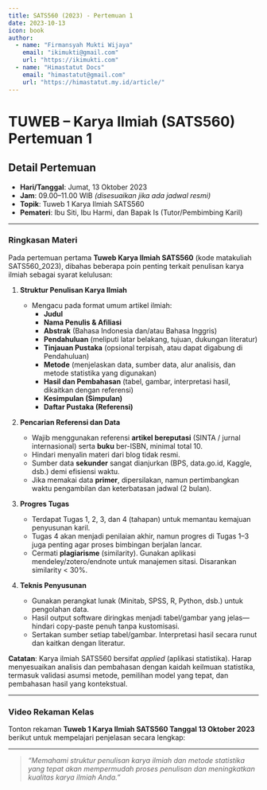 ```yaml
--- 
title: SATS560 (2023) - Pertemuan 1
date: 2023-10-13
icon: book
author:
  - name: "Firmansyah Mukti Wijaya"
    email: "ikimukti@gmail.com"
    url: "https://ikimukti.com"
  - name: "Himastatut Docs"
    email: "himastatut@gmail.com"
    url: "https://himastatut.my.id/article/"
--- 
```


# TUWEB – Karya Ilmiah (SATS560) Pertemuan 1

## Detail Pertemuan

- **Hari/Tanggal**: Jumat, 13 Oktober 2023  
- **Jam**: 09.00–11.00 WIB *(disesuaikan jika ada jadwal resmi)*  
- **Topik**: Tuweb 1 Karya Ilmiah SATS560  
- **Pemateri**: Ibu Siti, Ibu Harmi, dan Bapak Is (Tutor/Pembimbing Karil)

--- 

### Ringkasan Materi

Pada pertemuan pertama **Tuweb Karya Ilmiah SATS560** (kode matakuliah SATS560_2023), dibahas beberapa poin penting terkait penulisan karya ilmiah sebagai syarat kelulusan:

1. **Struktur Penulisan Karya Ilmiah**  
   - Mengacu pada format umum artikel ilmiah:  
     - **Judul**  
     - **Nama Penulis & Afiliasi**  
     - **Abstrak** (Bahasa Indonesia dan/atau Bahasa Inggris)  
     - **Pendahuluan** (meliputi latar belakang, tujuan, dukungan literatur)  
     - **Tinjauan Pustaka** (opsional terpisah, atau dapat digabung di Pendahuluan)  
     - **Metode** (menjelaskan data, sumber data, alur analisis, dan metode statistika yang digunakan)  
     - **Hasil dan Pembahasan** (tabel, gambar, interpretasi hasil, dikaitkan dengan referensi)  
     - **Kesimpulan (Simpulan)**  
     - **Daftar Pustaka (Referensi)**  

2. **Pencarian Referensi dan Data**  
   - Wajib menggunakan referensi **artikel bereputasi** (SINTA / jurnal internasional) serta **buku** ber-ISBN, minimal total 10.  
   - Hindari menyalin materi dari blog tidak resmi.  
   - Sumber data **sekunder** sangat dianjurkan (BPS, data.go.id, Kaggle, dsb.) demi efisiensi waktu.  
   - Jika memakai data **primer**, dipersilakan, namun pertimbangkan waktu pengambilan dan keterbatasan jadwal (2 bulan).

3. **Progres Tugas**  
   - Terdapat Tugas 1, 2, 3, dan 4 (tahapan) untuk memantau kemajuan penyusunan karil.  
   - Tugas 4 akan menjadi penilaian akhir, namun progres di Tugas 1–3 juga penting agar proses bimbingan berjalan lancar.  
   - Cermati **plagiarisme** (similarity). Gunakan aplikasi mendeley/zotero/endnote untuk manajemen sitasi. Disarankan similarity < 30%.

4. **Teknis Penyusunan**  
   - Gunakan perangkat lunak (Minitab, SPSS, R, Python, dsb.) untuk pengolahan data.  
   - Hasil output software diringkas menjadi tabel/gambar yang jelas—hindari copy-paste penuh tanpa kustomisasi.  
   - Sertakan sumber setiap tabel/gambar. Interpretasi hasil secara runut dan kaitkan dengan literatur.

**Catatan**: Karya ilmiah SATS560 bersifat _applied_ (aplikasi statistika). Harap menyesuaikan analisis dan pembahasan dengan kaidah keilmuan statistika, termasuk validasi asumsi metode, pemilihan model yang tepat, dan pembahasan hasil yang kontekstual.

--- 

### Video Rekaman Kelas

Tonton rekaman **Tuweb 1 Karya Ilmiah SATS560 Tanggal 13 Oktober 2023** berikut untuk mempelajari penjelasan secara lengkap:

<VidStack
  src="https://www.youtube.com/watch?v=AFS9LcWybjg"
  title="Tuweb 1 Karya Ilmiah SATS560 Tanggal 13 Oktober 2023"
/>

--- 

> *“Memahami struktur penulisan karya ilmiah dan metode statistika yang tepat akan mempermudah proses penulisan dan meningkatkan kualitas karya ilmiah Anda.”*
